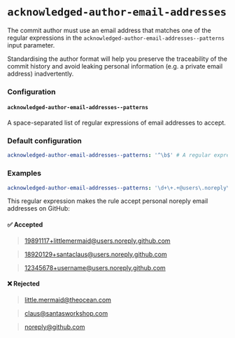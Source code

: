 # `acknowledged-author-email-addresses`

The commit author must use an email address that matches one of the regular
expressions in the `acknowledged-author-email-addresses--patterns` input
parameter.

Standardising the author format will help you preserve the traceability of the
commit history and avoid leaking personal information (e.g. a private email
address) inadvertently.

### Configuration
#### `acknowledged-author-email-addresses--patterns`
A space-separated list of regular expressions of email addresses to accept.

### Default configuration
```yaml
acknowledged-author-email-addresses--patterns: '^\b$' # A regular expression that never matches anything.
```

### Examples
```yaml
acknowledged-author-email-addresses--patterns: '\d+\+.+@users\.noreply\.github\.com'
```

This regular expression makes the rule accept personal noreply email addresses
on GitHub:

#### ✅ Accepted
> 19891117+littlemermaid@users.noreply.github.com

> 18920129+santaclaus@users.noreply.github.com

> 12345678+username@users.noreply.github.com

#### ❌ Rejected
> little.mermaid@theocean.com

> claus@santasworkshop.com

> noreply@github.com
